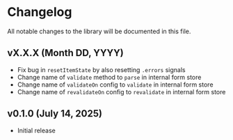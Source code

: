# Changelog

All notable changes to the library will be documented in this file.

## vX.X.X (Month DD, YYYY)

- Fix bug in `resetItemState` by also resetting `.errors` signals
- Change name of `validate` method to `parse` in internal form store
- Change name of `validateOn` config to `validate` in internal form store
- Change name of `revalidateOn` config to `revalidate` in internal form store

## v0.1.0 (July 14, 2025)

- Initial release
